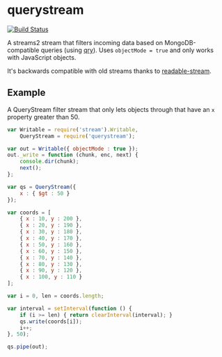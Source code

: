 querystream
===========

[![Build Status](https://secure.travis-ci.org/maxkueng/querystream.png?branch=master)](http://travis-ci.org/maxkueng/querystream)

A streams2 stream that filters incoming data based on
MongoDB-compatible queries (using
[qry](https://github.com/manuelstofer/qry)). Uses `objectMode = true`
and only works with JavaScript objects.

It's backwards compatible with old streams thanks to [readable-stream](https://github.com/isaacs/readable-stream).

## Example

A QueryStream filter stream that only lets objects through that have an
`x` property greater than 50.

```javascript
var Writable = require('stream').Writable,
	QueryStream = require('querystream');

var out = Writable({ objectMode : true });
out._write = function (chunk, enc, next) {
	console.dir(chunk);
	next();
};

var qs = QueryStream({
	x : { $gt : 50 }
});

var coords = [
	{ x : 10, y : 200 },
	{ x : 20, y : 190 },
	{ x : 30, y : 180 },
	{ x : 40, y : 170 },
	{ x : 50, y : 160 },
	{ x : 60, y : 150 },
	{ x : 70, y : 140 },
	{ x : 80, y : 130 },
	{ x : 90, y : 120 },
	{ x : 100, y : 110 }
];

var i = 0, len = coords.length;

var interval = setInterval(function () {
	if (i >= len) { return clearInterval(interval); }
	qs.write(coords[i]);
	i++;
}, 50);

qs.pipe(out);
```
